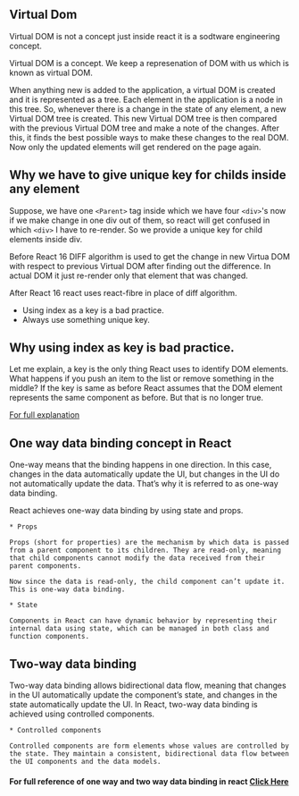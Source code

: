 ## Virtual Dom

Virtual DOM is not a concept just inside react it is a sodtware engineering concept.

Virtual DOM is a concept. We keep a represenation of DOM with us which is known as virtual DOM.

When anything new is added to the application, a virtual DOM is created and it is represented as a tree. Each element in the application is a node in this tree. So, whenever there is a change in the state of any element, a new Virtual DOM tree is created. This new Virtual DOM tree is then compared with the previous Virtual DOM tree and make a note of the changes. After this, it finds the best possible ways to make these changes to the real DOM. Now only the updated elements will get rendered on the page again.

## Why we have to give unique key for childs inside any element

Suppose, we have one `<Parent>` tag inside which we have four `<div>`'s now if we make change in one div out of them, so react will get confused in which `<div>` I have to re-render. So we provide a unique key for child elements inside div.

Before React 16 DIFF algorithm is used to get the change in new Virtua DOM with respect to previous Virtual DOM after finding out the difference. In actual DOM it just re-render only that element that was changed.

After React 16 react uses react-fibre in place of diff algorithm.

- Using index as a key is a bad practice.
- Always use something unique key.

## Why using index as key is bad practice.

Let me explain, a key is the only thing React uses to identify DOM elements. What happens if you push an item to the list or remove something in the middle? If the key is same as before React assumes that the DOM element represents the same component as before. But that is no longer true.

[For full explanation](https://robinpokorny.medium.com/index-as-a-key-is-an-anti-pattern-e0349aece318)


## One way data binding concept in React

One-way means that the binding happens in one direction. In this case, changes in the data automatically update the UI, but changes in the UI do not automatically update the data. That’s why it is referred to as one-way data binding.

React achieves one-way data binding by using state and props.

    * Props

    Props (short for properties) are the mechanism by which data is passed from a parent component to its children. They are read-only, meaning that child components cannot modify the data received from their parent components.

    Now since the data is read-only, the child component can’t update it. This is one-way data binding.

    * State

    Components in React can have dynamic behavior by representing their internal data using state, which can be managed in both class and function components.


## Two-way data binding

Two-way data binding allows bidirectional data flow, meaning that changes in the UI automatically update the component’s state, and changes in the state automatically update the UI. In React, two-way data binding is achieved using controlled components.

    * Controlled components

    Controlled components are form elements whose values are controlled by the state. They maintain a consistent, bidirectional data flow between the UI components and the data models.

#### For full reference of one way and two way data binding in react [Click Here](https://handsontable.com/blog/understanding-data-binding-in-react)

